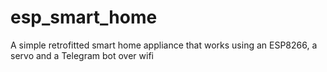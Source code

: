 # esp_smart_home

A simple retrofitted smart home appliance that works using an ESP8266, a servo and a Telegram bot over wifi
